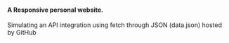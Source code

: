 <h4>A Responsive personal website.</h4>

Simulating an API integration using fetch through JSON (data.json) hosted by GitHub